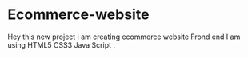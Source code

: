 # Ecommerce-website
Hey this new project  i am  creating ecommerce website Frond end I am using HTML5 CSS3 Java Script  . 
